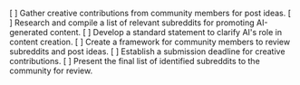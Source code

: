 [ ] Gather creative contributions from community members for post ideas.
[ ] Research and compile a list of relevant subreddits for promoting AI-generated content.
[ ] Develop a standard statement to clarify AI's role in content creation.
[ ] Create a framework for community members to review subreddits and post ideas.
[ ] Establish a submission deadline for creative contributions.
[ ] Present the final list of identified subreddits to the community for review.